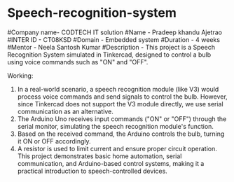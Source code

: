 # Speech-recognition-system
#Company name- CODTECH IT solution
#Name - Pradeep khandu Ajetrao 
#INTER ID - CT08KSD
#Domain - Embedded system 
#Duration - 4 weeks 
#Mentor - Neela Santosh Kumar
#Description - 
This project is a Speech Recognition System simulated in Tinkercad, designed to control a bulb using voice commands such as "ON" and "OFF".

Working:
1. In a real-world scenario, a speech recognition module (like V3) would process voice commands and send signals to control the bulb. However, since Tinkercad does not support the V3 module directly, we use serial communication as an alternative.
2. The Arduino Uno receives input commands ("ON" or "OFF") through the serial monitor, simulating the speech recognition module's function.
3. Based on the received command, the Arduino controls the bulb, turning it ON or OFF accordingly.
4. A resistor is used to limit current and ensure proper circuit operation.
This project demonstrates basic home automation, serial communication, and Arduino-based control systems, making it a practical introduction to speech-controlled devices.
